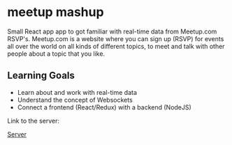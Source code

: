 # meetup mashup
Small React app app to got familiar with real-time data from Meetup.com RSVP's. 
Meetup.com is a website where you can sign up (RSVP) for events all over the world on all kinds of different topics, 
to meet and talk with other people about a topic that you like. 

## Learning Goals
* Learn about and work with real-time data
* Understand the concept of Websockets 
* Connect a frontend (React/Redux) with a backend (NodeJS)

Link to the server:

[Server](https://github.com/oksmelnik/meetup)

